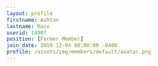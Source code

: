 ```yaml
---
layout: profile
firstname: Ashton
lastname: Mace
userid: 14907
position: [Former Member]
join_date: 2018-12-04 00:00:00 -0400
profile: /assets/img/members/default/avatar.png
---
```


